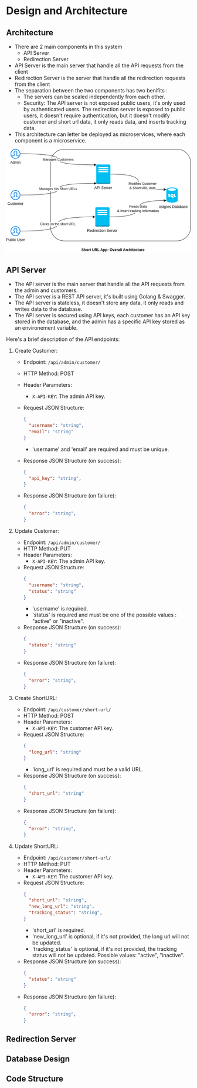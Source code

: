 # Design and Architecture

## Architecture 
- There are 2 main components in this system
    - API Server
    - Redirection Server
- API Server is the main server that handle all the API requests from the client
- Redirection Server is the server that handle all the redirection requests from the client
- The separation between the two components has two benifits : 
    - The servers can be scaled independently from each other.
    - Security: The API server is not exposed public users, it's only used by authenticated users. The redirection server is exposed to public users, it doesn't require authentication, but it doesn't modify customer and short url data, it only reads data, and inserts tracking data.
- This architecture can letter be deployed as microservices, where each component is a microservice.

<p align="center"><img src="images/ArchitectureDiagrams.drawio.png"/></p>

## API Server
- The API server is the main server that handle all the API requests from the admin and customers.
- The API server is a REST API server, it's built using Golang & Swagger.
- The API server is stateless, it doesn't store any data, it only reads and writes data to the database.
- The API server is secured using API keys, each customer has an API key stored in the database, and the admin has a specific API key stored as an environement variable.

Here's a brief description of the API endpoints:
1. Create Customer:
   - Endpoint: `/api/admin/customer/`
   - HTTP Method: POST
   - Header Parameters:
     - `X-API-KEY`: The admin API key.
   - Request JSON Structure:
     ```json
     {
       "username": "string", 
       "email": "string" 
     }
     ```
      - 'username' and 'email' are required and must be unique.

   - Response JSON Structure (on success):
     ```json
     {
       "api_key": "string",
     }
     ```
   - Response JSON Structure (on failure):
     ```json
     {
       "error": "string",
     }
     ```

2. Update Customer:
   - Endpoint: `/api/admin/customer/`
   - HTTP Method: PUT
    - Header Parameters:
      - `X-API-KEY`: The admin API key.
   - Request JSON Structure:
     ```json
     {
       "username": "string",
       "status": "string" 
     }
     ```
     - 'username' is required.
     - 'status' is required and must be one of the possible values : "active" or "inactive".
   - Response JSON Structure (on success):
     ```json
     {
       "status": "string"
     }
     ```
   - Response JSON Structure (on failure):
     ```json
     {
       "error": "string",
     }
     ```

3. Create ShortURL:
   - Endpoint: `/api/customer/short-url/`
   - HTTP Method: POST
   - Header Parameters:
     - `X-API-KEY`: The customer API key.
   - Request JSON Structure:
     ```json
     {
       "long_url": "string" 
     }
     ```
     - 'long_url' is required and must be a valid URL.
   - Response JSON Structure (on success):
     ```json
     {
       "short_url": "string"
     }
     ```
    - Response JSON Structure (on failure):
      ```json
      {
        "error": "string",
      }
      ```

4. Update ShortURL:
   - Endpoint: `/api/customer/short-url/`
   - HTTP Method: PUT
    - Header Parameters:
      - `X-API-KEY`: The customer API key.
   - Request JSON Structure:
     ```json
     {
       "short_url": "string", 
       "new_long_url": "string", 
       "tracking_status": "string",
     }
     ```
     - 'short_url' is required.
     - 'new_long_url' is optional, if it's not provided, the long url will not be updated.
     - 'tracking_status' is optional, if it's not provided, the tracking status will not be updated. Possible values: "active", "inactive".
   - Response JSON Structure (on success):
     ```json
     {
       "status": "string"
     }
     ```
    - Response JSON Structure (on failure):
      ```json
      {
        "error": "string",
      }
      ```

## Redirection Server

## Database Design

## Code Structure
